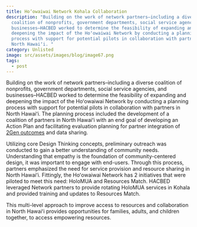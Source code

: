 ```yaml
---
title: Ho‘owaiwai Network Kohala Collaboration
description: "Building on the work of network partners–including a diverse
  coalition of nonprofits, government departments, social service agencies, and
  businesses–HACBED worked to determine the feasibility of expanding and
  deepening the impact of the Hoʻowaiwai Network by conducting a planning
  process with support for potential pilots in collaboration with partners in
  North Hawaiʻi. "
category: Unlisted
image: src/assets/images/blog/image67.png
tags:
  - post
---
```

Building on the work of network partners–including a diverse coalition of nonprofits, government departments, social service agencies, and businesses–HACBED worked to determine the feasibility of expanding and deepening the impact of the Hoʻowaiwai Network by conducting a planning process with support for potential pilots in collaboration with partners in North Hawaiʻi. The planning process included the development of a coalition of partners in North Hawaiʻi with an end goal of developing an Action Plan and facilitating evaluation planning for partner integration of [2Gen outcomes](https://ascend.aspeninstitute.org/two-generation/what-is-2gen/) and data sharing. 

Utilizing core Design Thinking concepts, preliminary outreach was conducted to gain a better understanding of community needs. Understanding that empathy is the foundation of community-centered design, it was important to engage with end-users. Through this process, partners emphasized the need for service provision and resource sharing in North Hawaiʻi. Fittingly, the Hoʻowaiwai Network has 2 initiatives that were piloted to meet this need: HoloMUA and Resources Match. HACBED leveraged Network partners to provide rotating HoloMUA services in Kohala and provided training and updates to Resources Match. 

This multi-level approach to improve access to resources and collaboration in North Hawaiʻi provides opportunities for families, adults, and children together, to access empowering resources.

